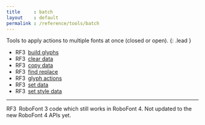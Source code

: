```yaml
---
title     : batch
layout    : default
permalink : /reference/tools/batch
---
```


Tools to apply actions to multiple fonts at once (closed or open).
{: .lead }

- <span class="badge text-bg-warning rounded-0">RF3</span> [build glyphs](build-glyphs)
- <span class="badge text-bg-warning rounded-0">RF3</span> [clear data](clear-data)
- <span class="badge text-bg-warning rounded-0">RF3</span> [copy data](copy-data)
- <span class="badge text-bg-warning rounded-0">RF3</span> [find replace](find-replace)
- <span class="badge text-bg-warning rounded-0">RF3</span> [glyph actions](glyph-actions)
- <span class="badge text-bg-warning rounded-0">RF3</span> [set data](set-data)
- <span class="badge text-bg-warning rounded-0">RF3</span> [set style data](set-style-data)

- - -

<span class="badge text-bg-warning rounded-0">RF3</span> RoboFont 3 code which still works in RoboFont 4. Not updated to the new RoboFont 4 APIs yet.